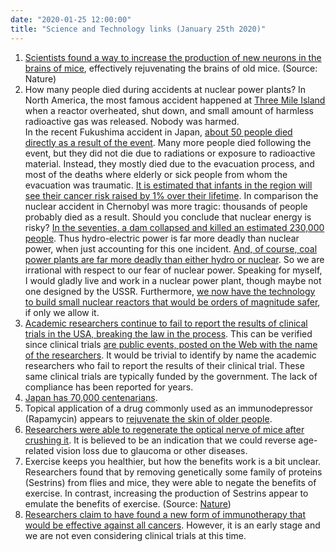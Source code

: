 ```yaml
---
date: "2020-01-25 12:00:00"
title: "Science and Technology links (January 25th 2020)"
---
```




1. [Scientists found a way to increase the production of new neurons in the brains of mice](https://www.nature.com/articles/s41467-019-14026-z), effectively rejuvenating the brains of old mice. (Source: Nature)
1. How many people died during accidents at nuclear power plants? In North America, the most famous accident happened at [Three Mile Island](https://fee.org/articles/three-mile-island-and-the-exaggerated-risk-of-nuclear-power/) when a reactor overheated, shut down, and small amount of harmless radioactive gas was released. Nobody was harmed.<br/>
In the recent Fukushima accident in Japan, [about 50 people died directly as a result of the event](https://ourworldindata.org/what-was-the-death-toll-from-chernobyl-and-fukushima). Many more people died following the event, but they did not die due to radiations or exposure to radioactive material. Instead, they mostly died due to the evacuation process, and most of the deaths where elderly or sick people from whom the evacuation was traumatic. [It is estimated that infants in the region will see their cancer risk raised by 1% over their lifetime](https://en.wikipedia.org/wiki/Fukushima_Daiichi_nuclear_disaster_casualties). In comparison the nuclear accident in Chernobyl was more tragic: thousands of people probably died as a result. Should you conclude that nuclear energy is risky? [In the seventies, a dam collapsed and killed an estimated 230,000 people](https://www.ozy.com/flashback/230000-died-in-a-dam-collapse-that-china-kept-secret-for-years/91699/). Thus hydro-electric power is far more deadly than nuclear power, when just accounting for this one incident. [And, of course, coal power plants are far more deadly than either hydro or nuclear](https://www.newscientist.com/article/mg20928053.600-fossil-fuels-are-far-deadlier-than-nuclear-power/). So we are irrational with respect to our fear of nuclear power. Speaking for myself, I would gladly live and work in a nuclear power plant, though maybe not one designed by the USSR. Furthermore, [we now have the technology to build small nuclear reactors that would be orders of magnitude safer](https://www.wired.com/story/the-next-nuclear-plants-will-be-small-svelte-and-safer/), if only we allow it.
1. [Academic researchers continue to fail to report the results of clinical trials in the USA, breaking the law in the process](https://www.thelancet.com/journals/lancet/article/PIIS0140-6736(19)33220-9/fulltext). This can be verified since clinical trials [are public events, posted on the Web with the name of the researchers](https://clinicaltrials.gov/). It would be trivial to identify by name the academic researchers who fail to report the results of their clinical trial. These same clinical trials are typically funded by the government. The lack of compliance has been reported for years.
1. [Japan has 70,000 centenarians](https://www.japantimes.co.jp/news/2019/09/13/national/japan-centenarians-top-70000/).
1. Topical application of a drug commonly used as an immunodepressor (Rapamycin) appears to [rejuvenate the skin of older people](https://doi.org/10.1007/s11357-019-00113-y).
1. [Researchers were able to regenerate the optical nerve of mice after crushing it](https://www.biorxiv.org/content/10.1101/710210v1). It is believed to be an indication that we could reverse age-related vision loss due to glaucoma or other diseases.
1. Exercise keeps you healthier, but how the benefits work is a bit unclear. Researchers found that by removing genetically some family of proteins (Sestrins) from flies and mice, they were able to negate the benefits of exercise. In contrast, increasing the production of Sestrins appear to emulate the benefits of exercise. (Source: [Nature](https://www.nature.com/articles/s41467-019-13442-5))
1. [Researchers claim to have found a new form of immunotherapy that would be effective against all cancers](https://www.bbc.com/news/health-51182451). However, it is an early stage and we are not even considering clinical trials at this time.


